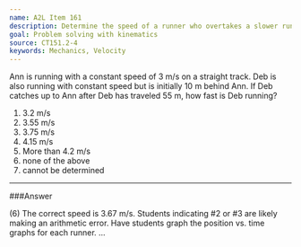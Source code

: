 ```yaml
---
name: A2L Item 161
description: Determine the speed of a runner who overtakes a slower runner.
goal: Problem solving with kinematics
source: CT151.2-4
keywords: Mechanics, Velocity
---
```


Ann is running with a constant speed of 3 m/s on a straight track.  Deb
is also running with constant speed but is initially 10 m behind Ann. If
Deb catches up to Ann after Deb has traveled 55 m, how fast is Deb
running?

1. 3.2 m/s
2. 3.55 m/s
3. 3.75 m/s
4. 4.15 m/s
5. More than 4.2 m/s
6. none of the above
7. cannot be determined



<hr/>

###Answer 

(6) The correct speed is 3.67 m/s. Students indicating #2 or #3
are likely making an arithmetic error. Have students graph the position
vs. time graphs for each runner.
...
